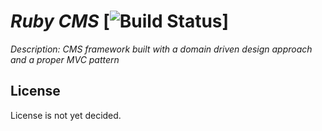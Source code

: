 # _Ruby CMS_ [![Build Status](https://secure.travis-ci.org/twbs/bootstrap.png)]

_Description: CMS framework built with a domain driven design approach and a proper MVC pattern_

## License
License is not yet decided.

